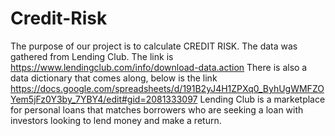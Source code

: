 # Credit-Risk
The purpose of our project is to calculate CREDIT RISK.   The data was gathered from Lending Club.   The link is https://www.lendingclub.com/info/download-data.action There is also a data dictionary that comes along, below is the link  https://docs.google.com/spreadsheets/d/191B2yJ4H1ZPXq0_ByhUgWMFZOYem5jFz0Y3by_7YBY4/edit#gid=2081333097  Lending Club is a marketplace for personal loans that matches borrowers who are seeking a loan  with investors looking to lend money and make a return.
